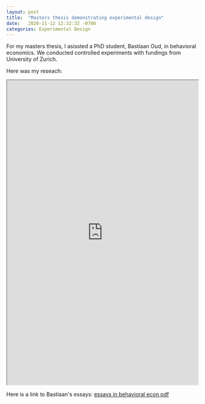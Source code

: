 ```yaml
---
layout: post
title:  "Masters thesis demonstrating experimental design"
date:   2020-11-12 12:32:32 -0700
categories: Experimental Design
---
```


For my masters thesis, I asissted a PhD student, Bastiaan Oud, in behavioral economics.  We conducted controlled experiments with fundings from University of Zurich. 

Here was my reseach:
<iframe src="https://drive.google.com/file/d/17w5bqDjfSQ885vUXUdT0smjKhYdnM9aT/preview" width="100%" height="800em"></iframe>

Here is a link to Bastiaan's essays: [essays in behavioral econ pdf][essays in behavioral economics PDF]

[essays in behavioral economics PDF]: https://www.zoraprod.uzh.ch/id/eprint/138997/1/Essays_in_Behavioral_Oud.pdf